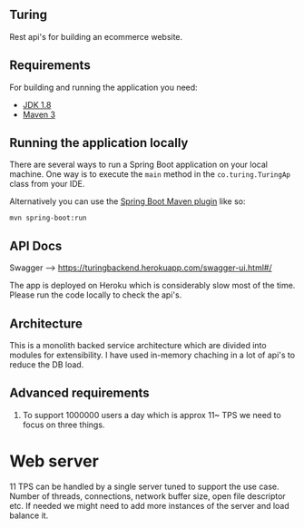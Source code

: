 ## Turing

Rest api's for building an ecommerce website. 

## Requirements

For building and running the application you need:

- [JDK 1.8](http://www.oracle.com/technetwork/java/javase/downloads/jdk8-downloads-2133151.html)
- [Maven 3](https://maven.apache.org)

## Running the application locally

There are several ways to run a Spring Boot application on your local machine. One way is to execute the `main` method in the `co.turing.TuringAp` class from your IDE.

Alternatively you can use the [Spring Boot Maven plugin](https://docs.spring.io/spring-boot/docs/current/reference/html/build-tool-plugins-maven-plugin.html) like so:

```shell
mvn spring-boot:run
```

## API Docs

Swagger --> https://turingbackend.herokuapp.com/swagger-ui.html#/

The app is deployed on Heroku which is considerably slow most of the time. Please run the code locally to check the api's.

## Architecture

This is a monolith backed service architecture which are divided into modules for extensibility. I have used in-memory chaching in a lot of api's to reduce the DB load. 

## Advanced requirements

1. To support 1000000 users a day which is approx 11~ TPS we need to focus on three things. 

# Web server

11 TPS can be handled by a single server tuned to support the use case. Number of threads, connections, network buffer size, open file descriptor etc. If needed we might need to add more instances of the server and load balance it.




